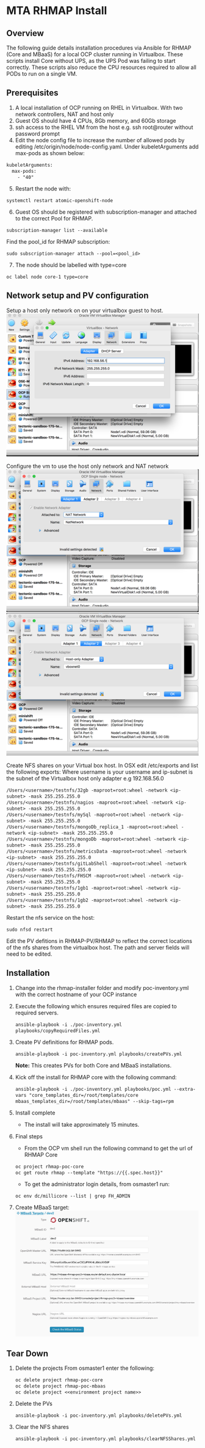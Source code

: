 # MTA RHMAP Install
## Overview
The following guide details installation procedures via Ansible for RHMAP (Core and MBaaS) for a local OCP cluster running in Virtualbox.
These scripts install Core without UPS, as the UPS Pod was failing to start correctly.
These scripts also reduce the CPU resources required to allow all PODs to run on a single VM.

## Prerequisites
1. A local installation of OCP running on RHEL in Virtualbox.  With two network controllers, NAT and host only
2. Guest OS should have 4 CPUs, 8Gb memory, and 60Gb storage
3. ssh access to the RHEL VM from the host e.g. ssh root@router without password prompt
4. Edit the node config file to increase the number of allowed pods by editing /etc/origin/node/node-config.yaml.  Under kubeletArguments add max-pods as shown below:
```
kubeletArguments:
  max-pods:
    - "40"
```
5. Restart the node with:
```
systemctl restart atomic-openshift-node
```

6. Guest OS should be registered with subscription-manager and attached to the correct Pool for RHMAP.
```
subscription-manager list --available
```
Find the pool_id for RHMAP subscription:
```
sudo subscription-manager attach --pool=<pool_id>
```

7. The node should be labelled with type=core
```
oc label node core-1 type=core
```

## Network setup and PV configuration
Setup a host only network on on your virtualbox guest to host.
![alt text](./assets/vbox-network.png "Virtual box setup")

Configure the vm to use the host only network and NAT network
![alt text](./assets/vm-network1.png "Virtual box setup")
![alt text](./assets/vm-network2.png "Virtual box setup")

Create NFS shares on your Virtual box host.  In OSX edit /etc/exports and list the following exports:
Where username is your username and ip-subnet is the subnet of the Virtualbox host only adapter e.g 192.168.56.0


```
/Users/<username>/testnfs/32gb -maproot=root:wheel -network <ip-subnet> -mask 255.255.255.0
/Users/<username>/testnfs/nagios -maproot=root:wheel -network <ip-subnet> -mask 255.255.255.0
/Users/<username>/testnfs/mySql -maproot=root:wheel -network <ip-subnet> -mask 255.255.255.0
/Users/<username>/testnfs/mongoDb_replica_1 -maproot=root:wheel -network <ip-subnet> -mask 255.255.255.0
/Users/<username>/testnfs/mongoDb -maproot=root:wheel -network <ip-subnet> -mask 255.255.255.0
/Users/<username>/testnfs/metricsData -maproot=root:wheel -network <ip-subnet> -mask 255.255.255.0
/Users/<username>/testnfs/gitLabShell -maproot=root:wheel -network <ip-subnet> -mask 255.255.255.0
/Users/<username>/testnfs/FHSCM -maproot=root:wheel -network <ip-subnet> -mask 255.255.255.0
/Users/<username>/testnfs/1gb1 -maproot=root:wheel -network <ip-subnet> -mask 255.255.255.0
/Users/<username>/testnfs/1gb2 -maproot=root:wheel -network <ip-subnet> -mask 255.255.255.0 
```

Restart the nfs service on the host: 
``` 
sudo nfsd restart 
```

Edit the PV defitions in RHMAP-PV/RHMAP to reflect the correct locations of the nfs shares from the virtualbox host.  The path and server fields will need to be edited.


## Installation
1. Change into the rhmap-installer folder and modify poc-inventory.yml with the correct hostname of your OCP instance
2. Execute the following which ensures required files are copied to required servers.
    ```
    ansible-playbook -i ./poc-inventory.yml playbooks/copyRequiredFiles.yml
    ```
3. Create PV definitions for RHMAP pods.
      ```
      ansible-playbook -i poc-inventory.yml playbooks/createPVs.yml
      ```
      **Note:** This creates PVs for both Core and MBaaS installations.
      
4. Kick off the install for RHMAP core with the following command: 
    ```
    ansible-playbook -i ./poc-inventory.yml playbooks/poc.yml --extra-vars "core_templates_dir=/root/templates/core mbaas_templates_dir=/root/templates/mbaas" --skip-tags=rpm
    ```
5. Install complete
    * The install will take approximately 15 minutes.  

6. Final steps
    * From the OCP vm shell run the following command to get the url of RHMAP Core
    ```
    oc project rhmap-poc-core
    oc get route rhmap --template "https://{{.spec.host}}"
    ```
    * To get the administrator login details, from osmaster1 run:
    ```
    oc env dc/millicore --list | grep FH_ADMIN
    ```


4. Create MBaaS target:
![alt text](./assets/mbaas-target.png "MBaaS target screenshot")

## Tear Down
1. Delete the projects
From osmaster1 enter the following:
    ```
    oc delete project rhmap-poc-core
    oc delete project rhmap-poc-mbaas
    oc delete project <<environment project name>>
    ```

2. Delete the PVs
    ```
    ansible-playbook -i poc-inventory.yml playbooks/deletePVs.yml
    ```

3. Clear the NFS shares
    ```
    ansible-playbook -i poc-inventory.yml playbooks/clearNFSShares.yml
    ```